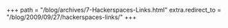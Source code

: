 +++
path = "/blog/archives/7-Hackerspaces-Links.html"
extra.redirect_to = "/blog/2009/09/27/hackerspaces-links/"
+++
